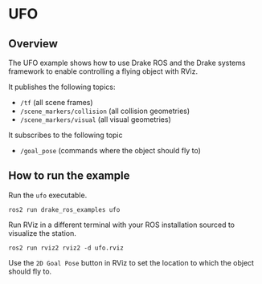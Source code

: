 # UFO

## Overview

The UFO example shows how to use Drake ROS and the Drake systems framework to
enable controlling a flying object with RViz.

It publishes the following topics:

* `/tf` (all scene frames)
* `/scene_markers/collision` (all collision geometries)
* `/scene_markers/visual` (all visual geometries)

It subscribes to the following topic

* `/goal_pose` (commands where the object should fly to)

## How to run the example

Run the `ufo` executable.

```
ros2 run drake_ros_examples ufo
```

Run RViz in a different terminal with your ROS installation sourced to visualize the station.

```
ros2 run rviz2 rviz2 -d ufo.rviz
```

Use the `2D Goal Pose` button in RViz to set the location to which the object
should fly to.
